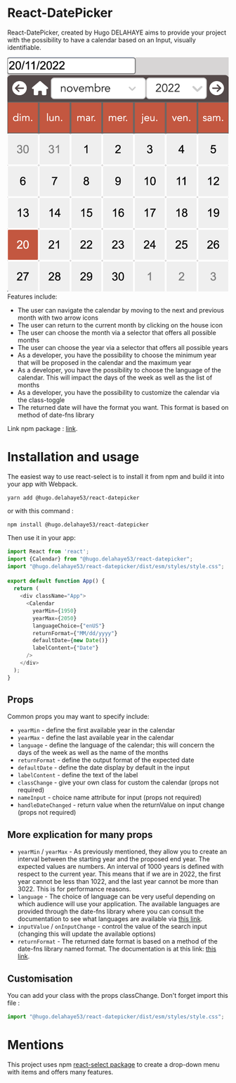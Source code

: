 # React-DatePicker

React-DatePicker, created by Hugo DELAHAYE aims to provide your project with the possibility to have a calendar based on an Input, visually identifiable.

![demo calendar](public/illustrate-demo.png)
Features include:

- The user can navigate the calendar by moving to the next and previous month with two arrow icons
- The user can return to the current month by clicking on the house icon
- The user can choose the month via a selector that offers all possible months
- The user can choose the year via a selector that offers all possible years
- As a developer, you have the possibility to choose the minimum year that will be proposed in the calendar and the maximum year
- As a developer, you have the possibility to choose the language of the calendar. This will impact the days of the week as well as the list of months
- As a developer, you have the possibility to customize the calendar via the class-toggle
- The returned date will have the format you want. This format is based on method of date-fns library

Link npm package : [link](https://www.npmjs.com/package/@hugo.delahaye53/react-datepicker).
# Installation and usage

The easiest way to use react-select is to install it from npm and build it into your app with Webpack.

```
yarn add @hugo.delahaye53/react-datepicker
```

or with this command :

```
npm install @hugo.delahaye53/react-datepicker
```

Then use it in your app:

```js
import React from 'react';
import {Calendar} from "@hugo.delahaye53/react-datepicker";
import "@hugo.delahaye53/react-datepicker/dist/esm/styles/style.css";

export default function App() {
  return (
    <div className="App">
      <Calendar
        yearMin={1950}
        yearMax={2050}
        languageChoice={"enUS"}
        returnFormat={"MM/dd/yyyy"}
        defaultDate={new Date()}
        labelContent={"Date"}
      />
    </div>
  );
}
```

## Props

Common props you may want to specify include:

- `yearMin` - define the first available year in the calendar
- `yearMax` - define the last available year in the calendar
- `language` - define the language of the calendar; this will concern the days of the week as well as the name of the months
- `returnFormat` - define the output format of the expected date
- `defaultDate` - define the date display by default in the input
- `labelContent` - define the text of the label
- `classChange` - give your own class for custom the calendar (props not required)
- `nameInput` - choice name attribute for input (props not required)
- `handleDateChanged` - return value when the returnValue on input change (props not required)


## More explication for many props

- `yearMin` / `yearMax` - As previously mentioned, they allow you to create an interval between the starting year and the proposed end year. The expected values are numbers. An interval of 1000 years is defined with respect to the current year. This means that if we are in 2022, the first year cannot be less than 1022, and the last year cannot be more than 3022. This is for performance reasons.
- `language` - The choice of language can be very useful depending on which audience will use your application. The available languages are provided through the date-fns library where you can consult the documentation to see what languages are available via [this link](https://date-fns.org/docs/Getting-Started).
- `inputValue` / `onInputChange` - control the value of the search input (changing this will update the available options)
- `returnFormat` - The returned date format is based on a method of the date-fns library named format. The documentation is at this link: [this link](https://date-fns.org/v2.29.3/docs/format).

## Customisation
You can add your class with the props classChange.
Don't forget import this file :
```js
import "@hugo.delahaye53/react-datepicker/dist/esm/styles/style.css";
```
# Mentions

This project uses npm [react-select package](https://www.npmjs.com/package/react-select) to create a drop-down menu with items and offers many features.